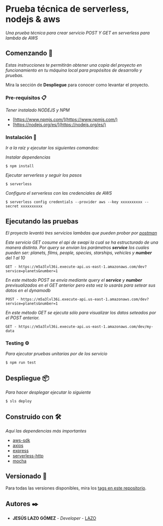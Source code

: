 # Prueba técnica de serverless, nodejs & aws

_Una prueba técnica para crear servicio POST Y GET en serverless para lambda de AWS_

## Comenzando 🚀

_Estas instrucciones te permitirán obtener una copia del proyecto en funcionamiento en tu máquina local para propósitos de desarrollo y pruebas._

Mira la sección de **Despliegue** para conocer como levantar el proyecto.


### Pre-requisitos 📋

_Tener instalado NODEJS y NPM_

* [https://www.npmjs.com/](https://www.npmjs.com/)
* [https://nodejs.org/es/](https://nodejs.org/es/)

### Instalación 🔧

_Ir a la raíz y ejecutar los siguientes comandos:_

_Instalar dependencias_

```
$ npm install
```

_Ejecutar serverless y seguir los pasos_

```
$ serverless
```
_Configura el serverless con las credenciales de AWS_

```
$ serverless config credentials --provider aws --key xxxxxxxxxx --secret xxxxxxxxxx
```

## Ejecutando las pruebas 

_El proyecto levantó tres servicios lambdas que pueden probar por [postman](https://www.postman.com/)_

_Este servicio GET cosume el api de swapi la cual se ha estructurado de una manera distinta. Por query se envian los parámetros **service** los cuales pueden ser: planets, films, people, species, starships, vehicles y **number** del 1 al 10_
```
GET - https://m5a3lvl36i.execute-api.us-east-1.amazonaws.com/dev?service=planets&number=1
```
_En este método POST se envía mediante query el **service** y **number** previsualizados en el GET anterior pero esta vez lo usarás para setear sus datos en el dynamodb_
```
POST - https://m5a3lvl36i.execute-api.us-east-1.amazonaws.com/dev?service=planets&number=1
```

_En este método GET se ejecuta sólo para visualizar los datos seteados por el POST anterior._

```
GET - https://m5a3lvl36i.execute-api.us-east-1.amazonaws.com/dev/my-data
```

### Testing ⚙️

_Para ejecutar pruebas unitarias por de los servicio_

```
$ npm run test
```

## Despliegue 📦

_Para hacer desplegar ejecutar lo siguiente_

```
$ sls deploy
```

## Construido con 🛠️

_Aquí las dependencias más importantes_

* [aws-sdk](https://www.npmjs.com/package/aws-sdk)
* [axios](https://www.npmjs.com/package/axios) 
* [express](https://www.npmjs.com/package/express)
* [serverless-http](https://www.npmjs.com/package/serverless-http)
* [mocha](https://www.npmjs.com/package/mocha)


## Versionado 📌

Para todas las versiones disponibles, mira los [tags en este repositorio](https://github.com/jesuslg2019/prueba_tecnica/tree/master).

## Autores ✒️


* **JESÚS LAZO GÓMEZ** - *Developer* - [LAZO](https://github.com/jesuslg2019)
